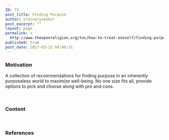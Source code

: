 ```yaml
---
ID: 72
post_title: Finding Purpose
author: ordinaryseeker
post_excerpt: ""
layout: page
permalink: >
  http://www.theopenreligion.org/toc/how-to-treat-oneself/finding-purpose/
published: true
post_date: 2017-03-23 04:00:31
---
```

<h3>Motivation</h3>
A collection of recommendations for finding purpose in an inherently purposeless world to maximize well-being. No one size fits all, provide options to pick and choose along with pro and cons.

&nbsp;
<h3>Content</h3>
&nbsp;
<h3>References</h3>